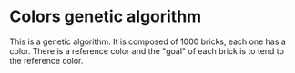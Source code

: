 # Colors genetic algorithm

This is a genetic algorithm.
It is composed of 1000 bricks, each one has a color. There is a reference color and the "goal" of each brick is to tend to the reference color.
